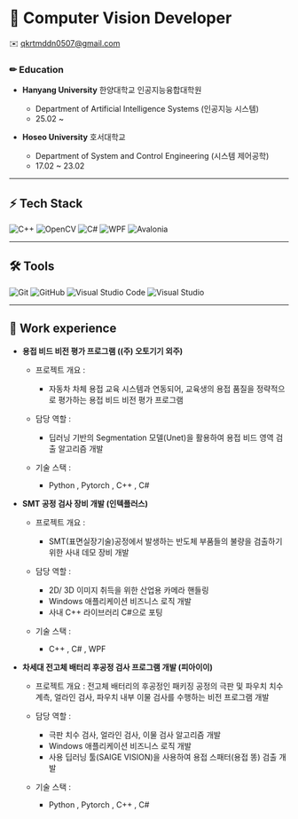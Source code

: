 # 🚀 Computer Vision Developer  

✉️ qkrtmddn0507@gmail.com

### ✏ Education
* **Hanyang University** 한양대학교 인공지능융합대학원
  * Department of Artificial Intelligence Systems (인공지능 시스템)
  * 25.02 ~
    
* **Hoseo University** 호서대학교
  * Department of System and Control Engineering (시스템 제어공학)
  * 17.02 ~ 23.02
 
---

## ⚡ Tech Stack
![C++](https://img.shields.io/badge/-C%2B%2B-00599C?style=flat-square&logo=c%2B%2B&logoColor=white)
![OpenCV](https://img.shields.io/badge/OpenCV-5C3EE8?style=flat-square&logo=opencv&logoColor=white)
![C#](https://img.shields.io/badge/-C%23-239120?style=flat-square&logo=c-sharp&logoColor=white)
![WPF](https://img.shields.io/badge/-WPF-178600?style=flat-square&logo=.net&logoColor=white)
![Avalonia](https://img.shields.io/badge/-Avalonia-222222?style=flat-square&logo=avalonia&logoColor=white)

---

## 🛠 Tools
![Git](https://img.shields.io/badge/-Git-F05032?style=flat-square&logo=git&logoColor=white)
![GitHub](https://img.shields.io/badge/-GitHub-181717?style=flat-square&logo=github&logoColor=white)
![Visual Studio Code](https://img.shields.io/badge/VS%20Code-007ACC?style=flat-square&logo=visual-studio-code&logoColor=white)
![Visual Studio](https://img.shields.io/badge/Visual%20Studio-5C2D91?style=flat-square&logo=visual-studio&logoColor=white)

---

## 📖 Work experience

* **용접 비드 비전 평가 프로그램 ((주) 오토기기 외주)**
  * 프로젝트 개요 :
    - 자동차 차체 용접 교육 시스템과 연동되어, 교육생의 용접 품질을 정략적으로 평가하는 용접 비드 비전 평가 프로그램

  * 담당 역할 :
    - 딥러닝 기반의 Segmentation 모델(Unet)을 활용하여 용접 비드 영역 검출 알고리즘 개발

  * 기술 스택 :
    - Python , Pytorch , C++ , C#
    
* **SMT 공정 검사 장비 개발 (인텍플러스)**
  * 프로젝트 개요 :
    - SMT(표면실장기술)공정에서 발생하는 반도체 부품들의 불량을 검출하기 위한 사내 데모 장비 개발
    
  * 담당 역할 :
    - 2D/ 3D 이미지 취득을 위한 산업용 카메라 핸들링
    - Windows 애플리케이션 비즈니스 로직 개발
    - 사내 C++ 라이브러리 C#으로 포팅
    
  * 기술 스택 :
    - C++ , C# , WPF

* **차세대 전고체 배터리 후공정 검사 프로그램 개발 (피아이이)**
  * 프로젝트 개요 :
    전고체 배터리의 후공정인 패키징 공정의 극판 및 파우치 치수 계측, 얼라인 검사, 파우치 내부 이물 검사를 수행하는 비전 프로그램 개발
    
  * 담당 역할 :
    - 극판 치수 검사, 얼라인 검사, 이물 검사 알고리즘 개발
    - Windows 애플리케이션 비즈니스 로직 개발
    - 사용 딥러닝 툴(SAIGE VISION)을 사용하여 용접 스패터(용접 똥) 검출 개발
      
  * 기술 스택 :
    - Python , Pytorch , C++ , C#
